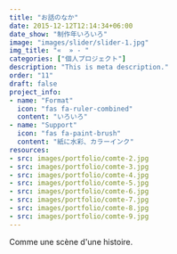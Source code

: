 ```yaml
---
title: "お話のなか"
date: 2015-12-12T12:14:34+06:00
date_show: "制作年いろいろ"
image: "images/slider/slider-1.jpg"
img_title: "«  » - "
categories: ["個人プロジェクト"]
description: "This is meta description."
order: "11"
draft: false
project_info:
- name: "Format"
  icon: "fas fa-ruler-combined"
  content: "いろいろ"
- name: "Support"
  icon: "fas fa-paint-brush"
  content: "紙に水彩、カラーインク"
resources:
- src: images/portfolio/comte-2.jpg
- src: images/portfolio/comte-3.jpg
- src: images/portfolio/comte-4.jpg
- src: images/portfolio/comte-5.jpg
- src: images/portfolio/comte-6.jpg
- src: images/portfolio/comte-7.jpg
- src: images/portfolio/comte-8.jpg
- src: images/portfolio/comte-9.jpg
---
```

Comme une scène d'une histoire.

